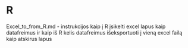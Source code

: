 # R
Excel_to_from_R.md - instrukcijos kaip į R įsikelti excel lapus kaip datafreimus ir kaip iš R kelis datafreimus išeksportuoti į vieną excel failą kaip atskirus lapus
